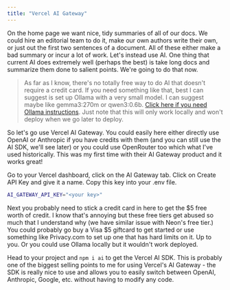 ```yaml
---
title: "Vercel AI Gateway"
---
```


On the home page we want nice, tidy summaries of all of our docs. We could hire an editorial team to do it, make our own authors write their own, or just out the first two sentences of a document. All of these either make a bad summary or incur a lot of work. Let's instead use AI. One thing that current AI does extremely well (perhaps the best) is take long docs and summarize them done to salient points. We're going to do that now.

> As far as I know, there's no totally free way to do AI that doesn't require a credit card. If you need something like that, best I can suggest is set up Ollama with a very small model. I can suggest maybe like gemma3:270m or qwen3:0.6b. [Click here if you need Ollama instructions][ollama]. Just note that this will only work locally and won't deploy when we go later to deploy.

So let's go use Vercel AI Gateway. You could easily here either directly use OpenAI or Anthropic if you have credits with them (and you can still use the AI SDK, we'll see later) or you could use OpenRouter too which what I've used historically. This was my first time with their AI Gateway product and it works great!

Go to your Vercel dashboard, click on the AI Gateway tab. Click on Create API Key and give it a name. Copy this key into your .env file.

```bash
AI_GATEWAY_API_KEY="<your key>"
```

Next you probably need to stick a credit card in here to get the $5 free worth of credit. I know that's annoying but these free tiers get abused so much that I understand why (we have similar issue with Neon's free tier.) You could probably go buy a Visa $5 giftcard to get started or use something like Privacy.com to set up one that has hard limits on it. Up to you. Or you could use Ollama locally but it wouldn't work deployed.

Head to your project and `npm i ai` to get the Vercel AI SDK. This is probably one of the biggest selling points to me for using Vercel's AI Gateway - the SDK is really nice to use and allows you to easily switch between OpenAI, Anthropic, Google, etc. without having to modify any code.

[ollama]: https://docs.ollama.com/quickstart
